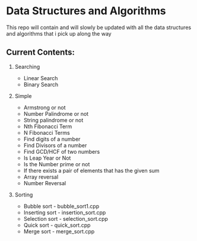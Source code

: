 # Data Structures and Algorithms
This repo will contain and will slowly be updated with all the data structures and algorithms that i pick up along the way

## Current Contents:
1. Searching
   - Linear Search
   - Binary Search

2. Simple
   - Armstrong or not
   - Number Palindrome or not
   - String palindrome or not
   - Nth Fibonacci Term
   - N Fibonacci Terms
   - Find digits of a number
   - Find Divisors of a number
   - Find GCD/HCF of two numbers
   - Is Leap Year or Not
   - Is the Number prime or not
   - If there exists a pair of elements that has the given sum
   - Array reversal
   - Number Reversal
   
3. Sorting
   - Bubble sort -  bubble_sort1.cpp
   - Inserting sort - insertion_sort.cpp
   - Selection sort - selection_sort.cpp
   - Quick sort - quick_sort.cpp
   - Merge sort - merge_sort.cpp
     
